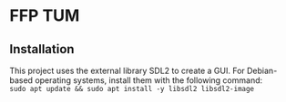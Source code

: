 # FFP TUM

## Installation
This project uses the external library SDL2 to create a GUI. 
For Debian-based operating systems, install them with the following command:\
```sudo apt update && sudo apt install -y libsdl2 libsdl2-image```